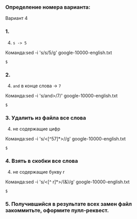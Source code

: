 ### Определение номера варианта:
Вариант 4

### 1.

4) `s -> 5`

Команда:sed -i 's/s/5/g' google-10000-english.txt

```
$
```

### 2.

4) `and` в конце слова -> `7`

Команда:sed -i 's/and>/7/' google-10000-english.txt

```
$
```

### 3. Удалить из файла все слова

4) не содержащие цифр

Команда:sed -i 's/\<[^57]*\>//g' google-10000-english.txt

```
$
```

### 4. Взять в скобки все слова

4) не содержащие букву r

Команда:sed -i 's/\<[^ r]*\>/(&)/g' google-10000-english.txt

```
$
```

### 5. Получившийся в результате всех замен файл закоммитьте, оформите пулл-реквест.
